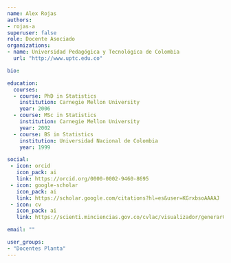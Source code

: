 ```yaml
---
name: Alex Rojas
authors:
- rojas-a
superuser: false
role: Docente Asociado
organizations:
- name: Universidad Pedagógica y Tecnológica de Colombia
  url: "http://www.uptc.edu.co"

bio: 

education:
  courses:
  - course: PhD in Statistics
    institution: Carnegie Mellon University
    year: 2006
  - course: MSc in Statistics
    institution: Carnegie Mellon University
    year: 2002
  - course: BS in Statistics
    institution: Universidad Nacional de Colombia
    year: 1999

social:
 - icon: orcid
   icon_pack: ai
   link: https://orcid.org/0000-0002-9460-8695
 - icon: google-scholar
   icon_pack: ai
   link: https://scholar.google.com/citations?hl=es&user=KGrxbsoAAAAJ
 - icon: cv
   icon_pack: ai
   link: https://scienti.minciencias.gov.co/cvlac/visualizador/generarCurriculoCv.do?cod_rh=0000100943

email: ""

user_groups:
- "Docentes Planta"
---
```



